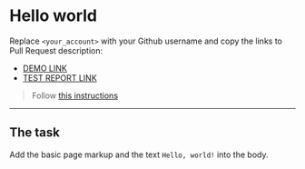# Hello world
Replace `<your_account>` with your Github username and copy the links to Pull Request description:
- [DEMO LINK](https://ivanm2706.github.io/layout_hello-world/)
- [TEST REPORT LINK](https://ivanm2706.github.io/layout_hello-world/report/html_report/)

> Follow [this instructions](https://mate-academy.github.io/layout_task-guideline/#how-to-solve-the-layout-tasks-on-github)
___

## The task 
Add the basic page markup and the text `Hello, world!` into the body.
